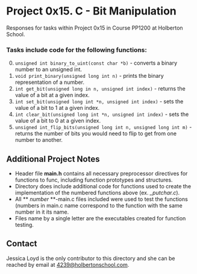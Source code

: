 # Project 0x15. C - Bit Manipulation
Responses for tasks within Project 0x15 in Course PP1200 at Holberton School.
### Tasks include code for the following functions:
0. `unsigned int binary_to_uint(const char *b)` - converts a binary number to an unsigned int.
1. `void print_binary(unsigned long int n)` - prints the binary representation of a number.
2. `int get_bit(unsigned long in n, unsigned int index)` - returns the value of a bit at a given index.
3. `int set_bit(unsigned long int *n, unsigned int index)` - sets the value of a bit to 1 at a given index.
4. `int clear_bit(unsigned long int *n, unsigned int index)` - sets the value of a bit to 0 at a given index.
5. `unsigned int_flip_bits(unsigned long int n, unsigned long int m)` - returns the number of bits you would need to flip to get from one number to another.
## Additional Project Notes
- Header file **main.h** contains all necessary preprocessor directives for functions to func, including function prototypes and structures.
- Directory does include additional code for functions used to create the implementation of the numbered functions above (ex. *_putchar.c*).
- All ** *number* **-main.c files included were used to test the functions (numbers in main.c name correspond to the function with the same number in it its name.
- Files name by a single letter are the executables created for function testing.
## Contact
Jessica Loyd is the only contributor to this directory and she can be reached by email at 4239@holbertonschool.com.
